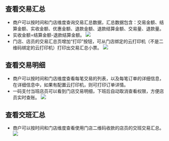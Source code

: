 ## 查看交易汇总
- 商户可以按时间和门店维度查询交易汇总数据，汇总数据包含：交易金额、结算金额、实收金额、优惠金额、退款金额、退款结算金额、交易量、退款量。
- 实收金额=结算金额-退款结算金额。 
![](http://imgcache.tcecqpoc.fsphere.cn/image/mc.qcloudimg.com/static/img/c82ca52af32eb9e07775146769142656/1.png)
- 门店、店员的交易汇总页增加“打印”按钮，可从门店绑定的云打印机（不是二维码绑定的云打印机）打印出交易汇总小票。
![](http://imgcache.tcecqpoc.fsphere.cn/image/mc.qcloudimg.com/static/img/dd397747a34c1f1a8955117611cd74d0/1.png)
## 查看交易明细
- 商户可以按时间和门店维度查看每笔交易的列表，以及每笔订单的详细信息，在详细信息中，如果有配置云打印机，则可打印订单详情。
- 一码支付当班店员可以看到门店交易明细，下班后自动取消查看权限，方便店员实时查账。
![](http://imgcache.tcecqpoc.fsphere.cn/image/mc.qcloudimg.com/static/img/ed3cf16d44718b6130cdde1c3e636288/image.png)
## 查看交班汇总
- 商户可以按时间和门店维度查看使用门店二维码收款的店员的交班交易汇总。
![](http://imgcache.tcecqpoc.fsphere.cn/image/mc.qcloudimg.com/static/img/5d25bcfa871ef77aee889fea27b0f82a/image.png)

